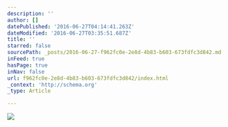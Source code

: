 ```yaml
---
description: ''
author: []
datePublished: '2016-06-27T04:14:41.263Z'
dateModified: '2016-06-27T03:35:51.687Z'
title: ''
starred: false
sourcePath: _posts/2016-06-27-f962fc0e-2e8d-4b83-b603-673fdfc3d842.md
inFeed: true
hasPage: true
inNav: false
url: f962fc0e-2e8d-4b83-b603-673fdfc3d842/index.html
_context: 'http://schema.org'
_type: Article

---
```

![](https://the-grid-user-content.s3-us-west-2.amazonaws.com/085fce77-a354-4090-9fc0-8a2db1181275.jpg)